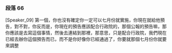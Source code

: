 ### 段落 66

[Speaker_09] 第一個，你也沒有確定你一定可以七月份就實施，你現在就給他預告，對不對，你反而是，你現在的預告應該配合行政院的，那個公報的預告嘛，那你應該是去寫這個事情，然後去連結到那裡，那意思，只是配合行政院，我們現在已經去辦你這個預告而已，而不是你好像你已經通過了，你要就那個七月份你就要來調整
